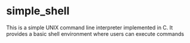 # simple_shell
This is a simple UNIX command line interpreter implemented in C. It provides a basic shell environment where users can execute commands
